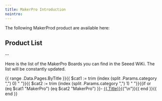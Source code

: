 ```yaml
---
title: MakerPro Introduction
nointro:
---
```


The following MakerProd product are available here:

## Product  List
--

Here is the list of the MakerPro Boards you can find in the Seeed WiKi. The list will be constantly updated.

{{ range .Data.Pages.ByTitle }}{{ $cat1 := trim (index (split .Params.category ",") 0) " "}}{{ $cat2 := trim (index (split .Params.category ",") 1) " "}}{{if or (eq $cat1 "MakerPro") (eq $cat2 "MakerPro") }}- [{{.Title}}](/{{.File.BaseFileName}}/){{"\n"}}{{ end }}{{ end }}
